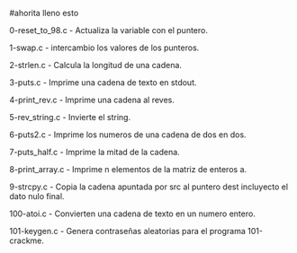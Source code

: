 #ahorita lleno esto

0-reset_to_98.c - Actualiza la variable con el puntero.

1-swap.c - intercambio los valores de los punteros.

2-strlen.c - Calcula la longitud de una cadena.

3-puts.c - Imprime una cadena de texto en stdout.

4-print_rev.c - Imprime una cadena al reves.

5-rev_string.c - Invierte el string.

6-puts2.c - Imprime los numeros de una cadena de dos en dos.

7-puts_half.c - Imprime la mitad de la cadena.

8-print_array.c - Imprime n elementos de la matriz de enteros a.

9-strcpy.c - Copia la cadena apuntada por src al puntero dest incluyecto el dato
	     nulo final.

100-atoi.c - Convierten una cadena de texto en un numero entero.

101-keygen.c - Genera contraseñas aleatorias para el programa 101-crackme.